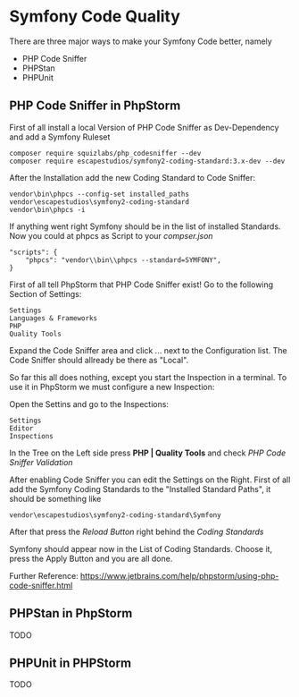 # Symfony Code Quality

There are three major ways to make your Symfony Code better, namely

- PHP Code Sniffer
- PHPStan
- PHPUnit

## PHP Code Sniffer in PhpStorm

First of all install a local Version of PHP Code Sniffer as Dev-Dependency and add a Symfony Ruleset

```
composer require squizlabs/php_codesniffer --dev
composer require escapestudios/symfony2-coding-standard:3.x-dev --dev
```

After the Installation add the new Coding Standard to Code Sniffer:

```
vendor\bin\phpcs --config-set installed_paths vendor\escapestudios\symfony2-coding-standard
vendor\bin\phpcs -i
```

If anything went right Symfony should be in the list of installed Standards.
Now you could at phpcs as Script to your *compser.json*

```
"scripts": {
    "phpcs": "vendor\\bin\\phpcs --standard=SYMFONY",
}
```

First of all tell PhpStorm that PHP Code Sniffer exist! Go to the following Section
of Settings:

```
Settings
Languages & Frameworks
PHP
Quality Tools
```

Expand the Code Sniffer area and click ... next to the Configuration list. The Code Sniffer
should allready be there as "Local".

So far this all does nothing, except you start the Inspection in a terminal. To use it in PhpStorm
we must configure a new Inspection:

Open the Settins and go to the Inspections:

```
Settings
Editor
Inspections
```

In the Tree on the Left side press **PHP | Quality Tools** and check *PHP Code Sniffer Validation*

After enabling Code Sniffer you can edit the Settings on the Right. First of all add the Symfony
Coding Standards to the "Installed Standard Paths", it should be something like

```
vendor\escapestudios\symfony2-coding-standard\Symfony
```

After that press the *Reload Button* right behind the *Coding Standards*

Symfony should appear now in the List of Coding Standards. Choose it, press the Apply Button
and you are all done.

Further Reference: https://www.jetbrains.com/help/phpstorm/using-php-code-sniffer.html

## PHPStan in PhpStorm

TODO

## PHPUnit in PHPStorm

TODO
